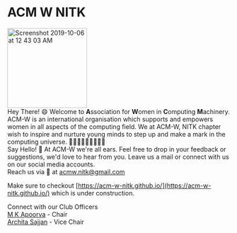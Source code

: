 

# ACM  W  NITK 
<img width="180" alt="Screenshot 2019-10-06 at 12 43 03 AM" src="https://user-images.githubusercontent.com/6701828/66259727-5105e500-e7d2-11e9-9bc8-dffa5b920710.png"><br>
Hey There! :smile:
 Welcome to **A**ssociation for **W**omen in **C**omputing **M**achinery. ACM-W is an international organisation which supports and empowers women in all aspects of the computing field. We at ACM-W, NITK chapter wish to inspire and nurture young minds to step up and make a mark in the computing universe.
:two_women_holding_hands::two_women_holding_hands::two_women_holding_hands::two_women_holding_hands::two_women_holding_hands::two_women_holding_hands::two_women_holding_hands::two_women_holding_hands::two_women_holding_hands:
</br>
Say Hello!  :wave:
At ACM-W we're all ears. Feel free to drop in your feedback or suggestions, we'd love to hear from you. Leave us a mail or connect with us on our social media accounts.
<br>
Reach us via :email: at [acmw.nitk@gmail.com](mailto:%20acmw.nitk@gmail.com)

Make sure to checkout [https://acm-w-nitk.github.io/](https://acm-w-nitk.github.io/) which is under construction. 

Connect with our Club Officers </br>
[M K Apoorva](https://www.linkedin.com/in/apoorva-m-k-b23406169/ ) - Chair </br>
[Archita Sajjan](https://www.linkedin.com/in/archita-sajjan-a44410160/) - Vice Chair
